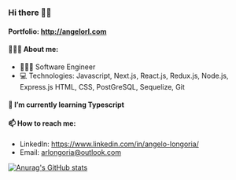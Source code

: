 ### Hi there 👋🏾
#### Portfolio: http://angelorl.com 
####  🧑🏾‍🦱 About me:
- 👨🏾‍💻 Software Engineer
- 💻 Technologies: Javascript, Next.js, React.js, Redux.js, Node.js, Express.js HTML, CSS, PostGreSQL, Sequelize, Git

#### 🌱 I’m currently learning Typescript

####  📫 How to reach me:
- LinkedIn: https://www.linkedin.com/in/angelo-longoria/
- Email: arlongoria@outlook.com


[![Anurag's GitHub stats](https://github-readme-stats.vercel.app/api?username=anuraghazra)](https://github.com/anuraghazra/github-readme-stats)
<!--
Here are some ideas to get you started:
- 🔭 I’m currently working on ...
- 🌱 I’m currently learning ...
- 👯 I’m looking to collaborate on ...
- 🤔 I’m looking for help with ...
- 💬 Ask me about ...
- 📫 How to reach me: ...
- 😄 Pronouns: ...
- ⚡ Fun fact: ...
-->
